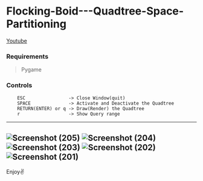 # Flocking-Boid---Quadtree-Space-Partitioning

[Youtube](https://www.youtube.com/c/Auctux)

### Requirements
> Pygame

### Controls
        ESC                -> Close Window(quit)
        SPACE              -> Activate and Deactivate the Quadtree
        RETURN(ENTER) or q -> Draw(Render) the Quadtree
        r                  -> Show Query range
---
![Screenshot (205)](https://user-images.githubusercontent.com/48150537/132986854-b5fa383a-e9d0-4913-b9c1-87de614eba40.png)
![Screenshot (204)](https://user-images.githubusercontent.com/48150537/132986856-b77eb3fa-2b34-4ab3-abab-d064a76da5cf.png)
![Screenshot (203)](https://user-images.githubusercontent.com/48150537/132986857-d4930948-ee71-4602-aab2-2cb26897c78b.png)
![Screenshot (202)](https://user-images.githubusercontent.com/48150537/132986859-86795343-0ceb-4756-8920-d8b9dba0e57e.png)
![Screenshot (201)](https://user-images.githubusercontent.com/48150537/132986861-cbf3dc4e-003c-4fff-9036-5d5dc6e74910.png)
---

Enjoy✌️

